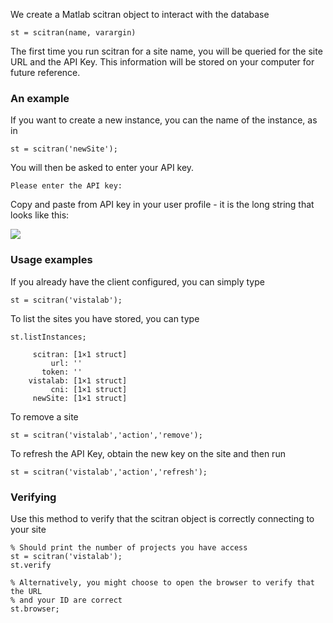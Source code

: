 We create a Matlab scitran object to interact with the database

    st = scitran(name, varargin)

The first time you run scitran for a site name, you will be queried for the site URL and the API Key.  This information will be stored on your computer for future reference.

### An example

If you want to create a new instance, you can the name of the instance, as in

    st = scitran('newSite');

You will then be asked to enter your API key.  

    Please enter the API key: 

Copy and paste from API key in your user profile - it is the long string that looks like this:

![](https://github.com/scitran/client/wiki/images/userAPI.png)



### Usage examples 

If you already have the client configured, you can simply type

    st = scitran('vistalab');

To list the sites you have stored, you can type

    st.listInstances;

```
     scitran: [1×1 struct]
         url: ''
       token: ''
    vistalab: [1×1 struct]
         cni: [1×1 struct]
     newSite: [1×1 struct]
```
To remove a site 

    st = scitran('vistalab','action','remove');

To refresh the API Key, obtain the new key on the site and then run

    st = scitran('vistalab','action','refresh');

### Verifying

Use this method to verify that the scitran object is correctly connecting to your site

    % Should print the number of projects you have access
    st = scitran('vistalab');   
    st.verify

    % Alternatively, you might choose to open the browser to verify that the URL 
    % and your ID are correct
    st.browser;

